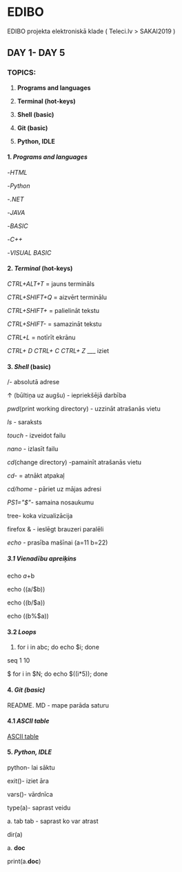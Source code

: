 # EDIBO
EDIBO projekta elektroniskā klade
( Teleci.lv > SAKAI2019 )

## DAY 1- DAY 5 ##


### TOPICS: ###
1. **Programs and languages**


2. **Terminal (hot-keys)**


3. **Shell (basic)**


4. **Git (basic)**


5. **Python, IDLE** 




#### 1. *Programs and languages* ####
-*HTML*


-*Python*


-*.NET*


-*JAVA*


-*BASIC*


-*C++*


-*VISUAL BASIC*



####  2. *Terminal* (hot-keys) #### 


*CTRL+ALT+T* = jauns termināls


*CTRL+SHIFT+Q* = aizvērt terminālu


*CTRL+SHIFT+* = palielināt tekstu


*CTRL+SHIFT-* = samazināt tekstu


*CTRL+L* = notīrīt ekrānu

*CTRL+ D*  *CTRL+ C*   *CTRL+ Z*  ___ iziet

####  3. *Shell* (basic) #### 


 /- absolutā adrese



 ↑ (būltiņa uz augšu) - iepriekšējā darbība
 
 
 *pwd*(print working directory) - uzzināt atrašanās vietu
 
 
 *ls* - saraksts 
 
 
 *touch* - izveidot failu
 
 
 
 *nano* - izlasīt failu
 
 
 
 
 
 *cd*(change directory) -pamainīt atrašanās vietu
 
 
 
 
 *cd-* = atnākt atpakaļ
 
 
 *cd/home* - pāriet uz mājas adresi 
 


 *PS1="$"*- samaina nosaukumu 
 
 
 tree- koka vizualizācija
 
 
 firefox & - ieslēgt brauzeri paralēli



 *echo* - prasība mašīnai 
(a=11
b=22)


 ##### 3.1 *Vienadību apreiķins*  #####


echo $a+$b

 
echo $(($a/$b)) 

 
echo $(($b/$a)) 

 
echo $(($b%$a))  



#### 3.2 *Loops* #### 

1) for i in abc; do echo $i; done 



 seq 1 10
 
 
 
 $ for i in $N; do echo $((i*5)); done
 





####  4. *Git (basic)* #### 


README. MD  - mape parāda saturu






#### 4.1 *ASCII table* ####


[ASCII table](http://www.ecowin.org/ascii.htm)



#### 5. *Python, IDLE* ####

python- lai sāktu

exit()- iziet āra

vars()- vārdnīca

type(a)- saprast veidu

a. tab tab - saprast ko var atrast

dir(a)

a. __doc__

print(a.__doc__)







